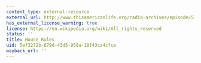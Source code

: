 ```yaml
---
content_type: external-resource
external_url: http://www.thisamericanlife.org/radio-archives/episode/512/house-rules
has_external_license_warning: true
license: https://en.wikipedia.org/wiki/All_rights_reserved
status: ''
title: House Rules
uid: 5ef3272b-679d-43d5-958a-10f43ca4cfce
wayback_url: ''
---
```

